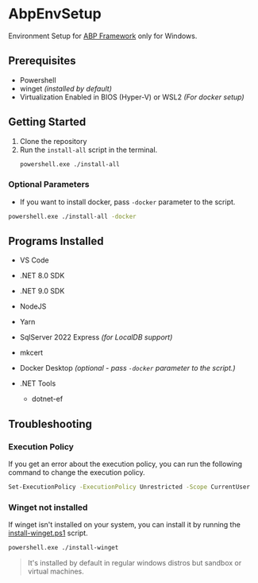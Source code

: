 # AbpEnvSetup
 Environment Setup for [ABP Framework](https://github.com/abpframework/abp) only for Windows.

 ## Prerequisites
 - Powershell
 - winget _(installed by default)_
 - Virtualization Enabled in BIOS (Hyper-V) or WSL2
     _(For docker setup)_


## Getting Started
1. Clone the repository
2. Run the `install-all` script in the terminal.
    ```bash
    powershell.exe ./install-all
    ```

### Optional Parameters
 - If you want to install docker, pass `-docker` parameter to the script.
 ```bash
 powershell.exe ./install-all -docker
 ```

## Programs Installed
- VS Code
- .NET 8.0 SDK
- .NET 9.0 SDK
- NodeJS
- Yarn
- SqlServer 2022 Express _(for LocalDB support)_
- mkcert
- Docker Desktop _(optional - pass `-docker` parameter to the script.)_

- .NET Tools
    - dotnet-ef


## Troubleshooting

### Execution Policy
If you get an error about the execution policy, you can run the following command to change the execution policy.

```bash
Set-ExecutionPolicy -ExecutionPolicy Unrestricted -Scope CurrentUser
```

### Winget not installed
If winget isn't installed on your system, you can install it by running the [install-winget.ps1](./install-winget.ps1) script.

```bash
powershell.exe ./install-winget
```

> It's installed by default in regular windows distros but sandbox or virtual machines.
